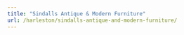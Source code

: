 ```yaml
---
title: "Sindalls Antique & Modern Furniture"
url: /harleston/sindalls-antique-and-modern-furniture/
---
```

